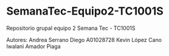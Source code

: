 # SemanaTec-Equipo2-TC1001S
Repositorio grupal equipo 2 Semana Tec - TC1001S

Autores: Andrea Serrano Diego   A01028728
         Kevin López Cano       
         Iwalani Amador Piaga        
